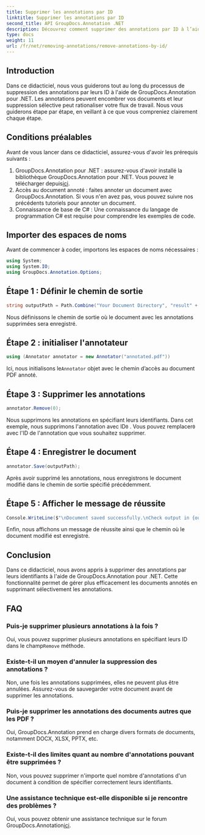 ```yaml
---
title: Supprimer les annotations par ID
linktitle: Supprimer les annotations par ID
second_title: API GroupDocs.Annotation .NET
description: Découvrez comment supprimer des annotations par ID à l’aide de GroupDocs.Annotation pour .NET. Rationalisez efficacement votre flux de documents.
type: docs
weight: 11
url: /fr/net/removing-annotations/remove-annotations-by-id/
---
```

## Introduction
Dans ce didacticiel, nous vous guiderons tout au long du processus de suppression des annotations par leurs ID à l'aide de GroupDocs.Annotation pour .NET. Les annotations peuvent encombrer vos documents et leur suppression sélective peut rationaliser votre flux de travail. Nous vous guiderons étape par étape, en veillant à ce que vous compreniez clairement chaque étape.
## Conditions préalables
Avant de vous lancer dans ce didacticiel, assurez-vous d'avoir les prérequis suivants :
1.  GroupDocs.Annotation pour .NET : assurez-vous d'avoir installé la bibliothèque GroupDocs.Annotation pour .NET. Vous pouvez le télécharger depuis[ici](https://releases.groupdocs.com/annotation/net/).
2. Accès au document annoté : faites annoter un document avec GroupDocs.Annotation. Si vous n'en avez pas, vous pouvez suivre nos précédents tutoriels pour annoter un document.
3. Connaissance de base de C# : Une connaissance du langage de programmation C# est requise pour comprendre les exemples de code.

## Importer des espaces de noms
Avant de commencer à coder, importons les espaces de noms nécessaires :
```csharp
using System;
using System.IO;
using GroupDocs.Annotation.Options;
```

## Étape 1 : Définir le chemin de sortie
```csharp
string outputPath = Path.Combine("Your Document Directory", "result" + Path.GetExtension("input.pdf"));
```
Nous définissons le chemin de sortie où le document avec les annotations supprimées sera enregistré.
## Étape 2 : initialiser l'annotateur
```csharp
using (Annotator annotator = new Annotator("annotated.pdf"))
```
 Ici, nous initialisons le`Annotator` objet avec le chemin d’accès au document PDF annoté.
## Étape 3 : Supprimer les annotations
```csharp
annotator.Remove(0);
```
 Nous supprimons les annotations en spécifiant leurs identifiants. Dans cet exemple, nous supprimons l'annotation avec ID`0` . Vous pouvez remplacer`0` avec l'ID de l'annotation que vous souhaitez supprimer.
## Étape 4 : Enregistrer le document
```csharp
annotator.Save(outputPath);
```
Après avoir supprimé les annotations, nous enregistrons le document modifié dans le chemin de sortie spécifié précédemment.
## Étape 5 : Afficher le message de réussite
```csharp
Console.WriteLine($"\nDocument saved successfully.\nCheck output in {outputPath}.");
```
Enfin, nous affichons un message de réussite ainsi que le chemin où le document modifié est enregistré.

## Conclusion
Dans ce didacticiel, nous avons appris à supprimer des annotations par leurs identifiants à l'aide de GroupDocs.Annotation pour .NET. Cette fonctionnalité permet de gérer plus efficacement les documents annotés en supprimant sélectivement les annotations.
## FAQ
### Puis-je supprimer plusieurs annotations à la fois ?
 Oui, vous pouvez supprimer plusieurs annotations en spécifiant leurs ID dans le champ`Remove` méthode.
### Existe-t-il un moyen d'annuler la suppression des annotations ?
Non, une fois les annotations supprimées, elles ne peuvent plus être annulées. Assurez-vous de sauvegarder votre document avant de supprimer les annotations.
### Puis-je supprimer les annotations des documents autres que les PDF ?
Oui, GroupDocs.Annotation prend en charge divers formats de documents, notamment DOCX, XLSX, PPTX, etc.
### Existe-t-il des limites quant au nombre d'annotations pouvant être supprimées ?
Non, vous pouvez supprimer n'importe quel nombre d'annotations d'un document à condition de spécifier correctement leurs identifiants.
### Une assistance technique est-elle disponible si je rencontre des problèmes ?
 Oui, vous pouvez obtenir une assistance technique sur le forum GroupDocs.Annotation[ici](https://forum.groupdocs.com/c/annotation/10).